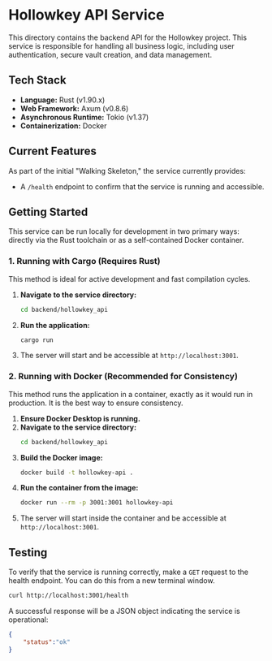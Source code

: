 
# Hollowkey API Service

This directory contains the backend API for the Hollowkey project. This service is responsible for handling all business logic, including user authentication, secure vault creation, and data management.

## Tech Stack

-   **Language:** Rust (v1.90.x)
-   **Web Framework:** Axum (v0.8.6)
-   **Asynchronous Runtime:** Tokio (v1.37)
-   **Containerization:** Docker

## Current Features

As part of the initial "Walking Skeleton," the service currently provides:

-   A `/health` endpoint to confirm that the service is running and accessible.

## Getting Started

This service can be run locally for development in two primary ways: directly via the Rust toolchain or as a self-contained Docker container.

### 1. Running with Cargo (Requires Rust)

This method is ideal for active development and fast compilation cycles.

1.  **Navigate to the service directory:**
    ```bash
    cd backend/hollowkey_api
    ```
2.  **Run the application:**
    ```bash
    cargo run
    ```
3.  The server will start and be accessible at `http://localhost:3001`.

### 2. Running with Docker (Recommended for Consistency)

This method runs the application in a container, exactly as it would run in production. It is the best way to ensure consistency.

1.  **Ensure Docker Desktop is running.**
2.  **Navigate to the service directory:**
    ```bash
    cd backend/hollowkey_api
    ```
3.  **Build the Docker image:**
    ```bash
    docker build -t hollowkey-api .
    ```
4.  **Run the container from the image:**
    ```bash
    docker run --rm -p 3001:3001 hollowkey-api
    ```
5.  The server will start inside the container and be accessible at `http://localhost:3001`.

## Testing

To verify that the service is running correctly, make a `GET` request to the health endpoint. You can do this from a new terminal window.

```bash
curl http://localhost:3001/health
````

A successful response will be a JSON object indicating the service is operational:

```json
{
    "status":"ok"
}
```